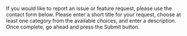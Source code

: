 If you would like to report an issue or feature request, please use the contact form below. Please enter a short title for your request, choose at least one category from the available choices, and enter a description. Once complete, go ahead and press the Submit button.
